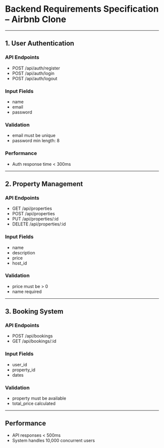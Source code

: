 # Backend Requirements Specification – Airbnb Clone

---

## 1. User Authentication

### API Endpoints

- POST /api/auth/register
- POST /api/auth/login
- POST /api/auth/logout

### Input Fields

- name
- email
- password

### Validation

- email must be unique
- password min length: 8

### Performance

- Auth response time < 300ms

---

## 2. Property Management

### API Endpoints

- GET /api/properties
- POST /api/properties
- PUT /api/properties/:id
- DELETE /api/properties/:id

### Input Fields

- name
- description
- price
- host_id

### Validation

- price must be > 0
- name required

---

## 3. Booking System

### API Endpoints

- POST /api/bookings
- GET /api/bookings/:id

### Input Fields

- user_id
- property_id
- dates

### Validation

- property must be available
- total_price calculated

---

## Performance

- API responses < 500ms
- System handles 10,000 concurrent users
